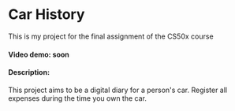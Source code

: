 # Car History

This is my project for the final assignment of the CS50x course

#### Video demo: soon

#### Description:

This project aims to be a digital diary for a person's car. Register all expenses during the time you own the car.